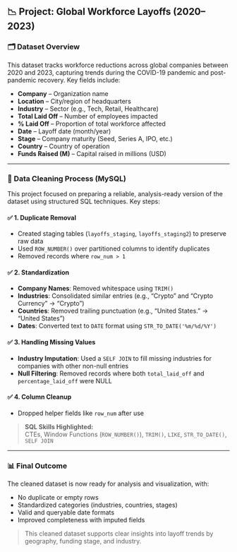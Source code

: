 ## 📉 Project: Global Workforce Layoffs (2020–2023)

### 🗂️ Dataset Overview
This dataset tracks workforce reductions across global companies between 2020 and 2023, capturing trends during the COVID-19 pandemic and post-pandemic recovery. Key fields include:

- **Company** – Organization name
- **Location** – City/region of headquarters
- **Industry** – Sector (e.g., Tech, Retail, Healthcare)
- **Total Laid Off** – Number of employees impacted
- **% Laid Off** – Proportion of total workforce affected
- **Date** – Layoff date (month/year)
- **Stage** – Company maturity (Seed, Series A, IPO, etc.)
- **Country** – Country of operation
- **Funds Raised (M)** – Capital raised in millions (USD)

---

### 🧹 Data Cleaning Process (MySQL)

This project focused on preparing a reliable, analysis-ready version of the dataset using structured SQL techniques. Key steps:

#### ✅ 1. Duplicate Removal
- Created staging tables (`layoffs_staging`, `layoffs_staging2`) to preserve raw data
- Used `ROW_NUMBER()` over partitioned columns to identify duplicates
- Removed records where `row_num > 1`

#### ✅ 2. Standardization
- **Company Names**: Removed whitespace using `TRIM()`
- **Industries**: Consolidated similar entries (e.g., “Crypto” and “Crypto Currency” → “Crypto”)
- **Countries**: Removed trailing punctuation (e.g., “United States.” → “United States”)
- **Dates**: Converted text to `DATE` format using `STR_TO_DATE('%m/%d/%Y')`

#### ✅ 3. Handling Missing Values
- **Industry Imputation**: Used a `SELF JOIN` to fill missing industries for companies with other non-null entries
- **Null Filtering**: Removed records where both `total_laid_off` and `percentage_laid_off` were NULL

#### ✅ 4. Column Cleanup
- Dropped helper fields like `row_num` after use

> **SQL Skills Highlighted:**  
> CTEs, Window Functions (`ROW_NUMBER()`), `TRIM()`, `LIKE`, `STR_TO_DATE()`, `SELF JOIN`

---

### 📊 Final Outcome
The cleaned dataset is now ready for analysis and visualization, with:
- No duplicate or empty rows
- Standardized categories (industries, countries, stages)
- Valid and queryable date formats
- Improved completeness with imputed fields

> This cleaned dataset supports clear insights into layoff trends by geography, funding stage, and industry.

